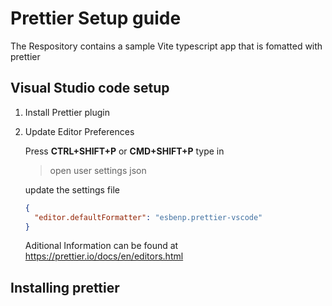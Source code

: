 # Prettier Setup guide

The Respository contains a sample Vite typescript app that is fomatted with prettier

## Visual Studio code setup

1. Install Prettier plugin

1. Update Editor Preferences

   Press **CTRL+SHIFT+P** or **CMD+SHIFT+P** type in

   > open user settings json

   update the settings file

   ```json
   {
     "editor.defaultFormatter": "esbenp.prettier-vscode"
   }
   ```

   Aditional Information can be found at
   https://prettier.io/docs/en/editors.html

## Installing prettier
